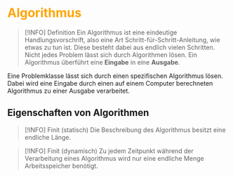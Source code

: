 # <font color = "orange">Algorithmus</font>
>[!INFO] Definition
>Ein Algorithmus ist eine eindeutige Handlungsvorschrift, also eine Art Schritt-für-Schritt-Anleitung, wie etwas zu tun ist. Diese besteht dabei aus endlich vielen Schritten.
>Nicht jedes Problem lässt sich durch Algorithmen lösen.
>Ein Algorithmus überführt eine **Eingabe** in eine **Ausgabe**.

Eine Problemklasse lässt sich durch einen spezifischen Algorithmus lösen. Dabei wird eine Eingabe durch einen auf einem Computer berechneten Algorithmus zu einer Ausgabe verarbeitet.
## Eigenschaften von Algorithmen
>[!INFO] Finit (statisch)
>Die Beschreibung des Algorithmus besitzt eine endliche Länge.

>[!INFO] Finit (dynamisch)
>Zu jedem Zeitpunkt während der Verarbeitung eines Algorithmus wird nur eine endliche Menge Arbeitsspeicher benötigt.